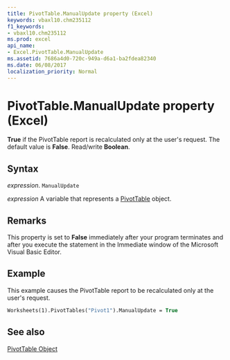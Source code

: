 ```yaml
---
title: PivotTable.ManualUpdate property (Excel)
keywords: vbaxl10.chm235112
f1_keywords:
- vbaxl10.chm235112
ms.prod: excel
api_name:
- Excel.PivotTable.ManualUpdate
ms.assetid: 7686a4d0-720c-949a-d6a1-ba2fdea82340
ms.date: 06/08/2017
localization_priority: Normal
---
```



# PivotTable.ManualUpdate property (Excel)

 **True** if the PivotTable report is recalculated only at the user's request. The default value is **False**. Read/write **Boolean**.


## Syntax

_expression_. `ManualUpdate`

_expression_ A variable that represents a [PivotTable](Excel.PivotTable.md) object.


## Remarks

This property is set to  **False** immediately after your program terminates and after you execute the statement in the Immediate window of the Microsoft Visual Basic Editor.


## Example

This example causes the PivotTable report to be recalculated only at the user's request.


```vb
Worksheets(1).PivotTables("Pivot1").ManualUpdate = True
```


## See also


[PivotTable Object](Excel.PivotTable.md)

